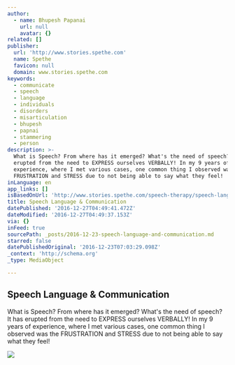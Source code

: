 ```yaml
---
author:
  - name: Bhupesh Papanai
    url: null
    avatar: {}
related: []
publisher:
  url: 'http://www.stories.spethe.com'
  name: Spethe
  favicon: null
  domain: www.stories.spethe.com
keywords:
  - communicate
  - speech
  - language
  - individuals
  - disorders
  - misarticulation
  - bhupesh
  - papnai
  - stammering
  - person
description: >-
  What is Speech? From where has it emerged? What's the need of speech? It has
  erupted from the need to EXPRESS ourselves VERBALLY! In my 9 years of
  experience, where I met various cases, one common thing I observed was the
  FRUSTRATION and STRESS due to not being able to say what they feel!
inLanguage: en
app_links: []
isBasedOnUrl: 'http://www.stories.spethe.com/speech-therapy/speech-language-communication/'
title: Speech Language & Communication
datePublished: '2016-12-27T04:49:41.472Z'
dateModified: '2016-12-27T04:49:37.153Z'
via: {}
inFeed: true
sourcePath: _posts/2016-12-23-speech-language-and-communication.md
starred: false
datePublishedOriginal: '2016-12-23T07:03:29.098Z'
_context: 'http://schema.org'
_type: MediaObject

---
```

<article style=""><h1>Speech Language &amp; Communication</h1><p>What is Speech? From where has it emerged? What's the need of speech? It has erupted from the need to EXPRESS ourselves VERBALLY! In my 9 years of experience, where I met various cases, one common thing I observed was the FRUSTRATION and STRESS due to not being able to say what they feel!</p><img src="http://www.stories.spethe.com/wp-content/uploads/2016/10/boy-speech-letters.png" /></article>